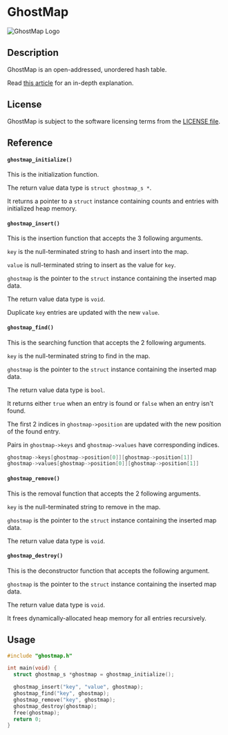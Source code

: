 # GhostMap
![GhostMap Logo](https://repository-images.githubusercontent.com/751117710/bfd255a1-2bd8-4c55-92ce-fb247accf5a8)

## Description
GhostMap is an open-addressed, unordered hash table.

Read [this article](https://medium.com/@wilparsons/ghostmap-is-a-new-unordered-hash-table-with-a-high-average-load-factor-and-low-overhead-c360ee0acb4b) for an in-depth explanation.

## License
GhostMap is subject to the software licensing terms from the [LICENSE file](https://github.com/williamstaffordparsons/ghostmap/blob/master/LICENSE).

## Reference
#### `ghostmap_initialize()`
This is the initialization function.

The return value data type is `struct ghostmap_s *`.

It returns a pointer to a `struct` instance containing counts and entries with initialized heap memory.

#### `ghostmap_insert()`
This is the insertion function that accepts the 3 following arguments.

`key` is the null-terminated string to hash and insert into the map.

`value` is null-terminated string to insert as the value for `key`.

`ghostmap` is the pointer to the `struct` instance containing the inserted map data.

The return value data type is `void`.

Duplicate `key` entries are updated with the new `value`.

#### `ghostmap_find()`
This is the searching function that accepts the 2 following arguments.

`key` is the null-terminated string to find in the map.

`ghostmap` is the pointer to the `struct` instance containing the inserted map data.

The return value data type is `bool`.

It returns either `true` when an entry is found or `false` when an entry isn't found.

The first 2 indices in `ghostmap->position` are updated with the new position of the found entry.

Pairs in `ghostmap->keys` and `ghostmap->values` have corresponding indices.

``` c
ghostmap->keys[ghostmap->position[0]][ghostmap->position[1]]
ghostmap->values[ghostmap->position[0]][ghostmap->position[1]]
```

#### `ghostmap_remove()`
This is the removal function that accepts the 2 following arguments.

`key` is the null-terminated string to remove in the map.

`ghostmap` is the pointer to the `struct` instance containing the inserted map data.

The return value data type is `void`.

#### `ghostmap_destroy()`
This is the deconstructor function that accepts the following argument.

`ghostmap` is the pointer to the `struct` instance containing the inserted map data.

The return value data type is `void`.

It frees dynamically-allocated heap memory for all entries recursively.

## Usage
``` c
#include "ghostmap.h"

int main(void) {
  struct ghostmap_s *ghostmap = ghostmap_initialize();

  ghostmap_insert("key", "value", ghostmap);
  ghostmap_find("key", ghostmap);
  ghostmap_remove("key", ghostmap);
  ghostmap_destroy(ghostmap);
  free(ghostmap);
  return 0;
}
```
